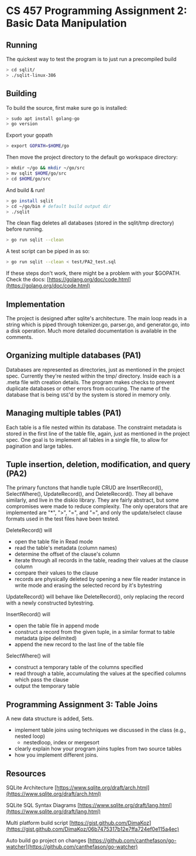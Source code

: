 <!-- markdownlint-disable -->

# CS 457 Programming Assignment 2: Basic Data Manipulation

## Running

The quickest way to test the program is to just run a precompiled build

```sh
> cd sqlit/
> ./sqlit-linux-386
```

## Building

To build the source, first make sure go is installed:

```sh
> sudo apt install golang-go
> go version
```

Export your gopath

```sh
> export GOPATH=$HOME/go
```

Then move the project directory to the default go workspace directory:

```sh
> mkdir ~/go && mkdir ~/go/src
> mv sqlit $HOME/go/src
> cd $HOME/go/src
```

And build & run!

```sh
> go install sqlit
> cd ~/go/bin # default build output dir
> ./sqlit
```

The clean flag  deletes all databases (stored in the sqlit/tmp directory) before running.

```sh
> go run sqlit --clean
```

A test script can be piped in as so:

```sh
> go run sqlit --clean < test/PA2_test.sql
```

If these steps don't work, there might be a problem with your $GOPATH. Check the docs:
[https://golang.org/doc/code.html](https://golang.org/doc/code.html)

## Implementation

The project is designed after sqlite's architecture. The main loop reads in a string which is piped through tokenizer.go, parser.go, and generator.go, into a disk operation. Much more detailed documentation is available in the comments.

## Organizing multiple databases (PA1)

Databases are represented as directories, just as mentioned in the project spec. Currently they're nested within the tmp/ directory. Inside each is a .meta file with creation details. The program makes checks to prevent duplicate databases or other errors from occuring. The name of the database that is being `USE`'d by the system is stored in memory only.

## Managing multiple tables (PA1)

Each table is a file nested within its database. The constraint metadata is stored in the first line of the table file, again, just as mentioned in the project spec. One goal is to implement all tables in a single file, to allow for pagination and large tables.

## Tuple insertion, deletion, modification, and query (PA2)

The primary functons that handle tuple CRUD are InsertRecord(), SelectWhere(), UpdateRecord(), and DeleteRecord(). They all behave similarly, and live in the diskio library. They are fairly abstract, but some compromises were made to reduce complexity. The only operators that are implemented are "*", ">", "=", and "=", and only the update/select clause formats used in the test files have been tested.

DeleteRecord() will
- open the table file in Read mode
- read the table's metadata (column names)
- determine the offset of the clause's column
- iterate through all records in the table, reading their values at the clause column
- compare their values to the clause
- records are physically deleted by opening a new file reader instance in write mode and erasing the selected record by it's bytestring

UpdateRecord() will behave like DeleteRecord(), only replacing the record with a newly constructed bytestring.

InsertRecord() will
- open the table file in append mode
- construct a record from the given tuple, in a similar format to table metadata (pipe delimited)
- append the new record to the last line of the table file

SelectWhere() will
- construct a temporary table of the columns specified
- read through a table, accumulating the values at the specified columns which pass the clause
- output the temporary table

## Programming Assignment 3: Table Joins

A new data structure is added, Sets. 

- implement table joins using techniques we discussed in the class (e.g., nested loop)
  - nestedloop, index or mergesort
- clearly explain how your program joins tuples from two source tables
- how you implement different joins.

## Resources

SQLite Architecture
[https://www.sqlite.org/draft/arch.html](https://www.sqlite.org/draft/arch.html)

SQLite SQL Syntax Diagrams
[https://www.sqlite.org/draft/lang.html](https://www.sqlite.org/draft/lang.html)

Multi platform build script
[https://gist.github.com/DimaKoz](https://gist.github.com/DimaKoz/06b7475317b12e7ffa724ef0e115a4ec)

Auto build go project on changes [https://github.com/canthefason/go-watcher](https://github.com/canthefason/go-watcher)

